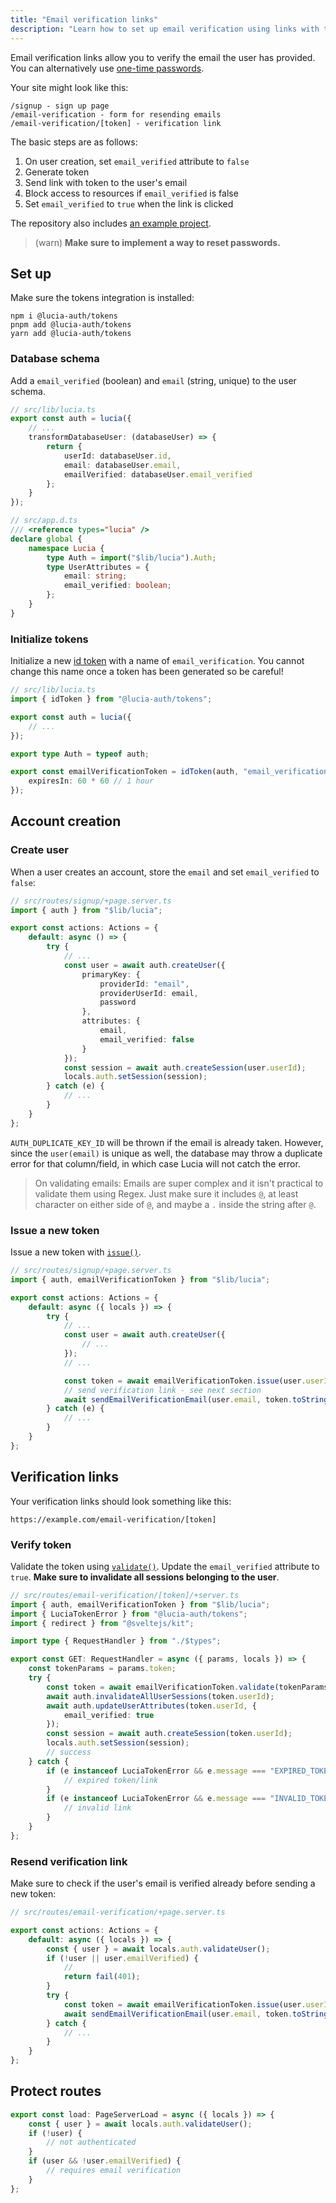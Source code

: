 ```yaml
---
title: "Email verification links"
description: "Learn how to set up email verification using links with the tokens integration for Lucia"
---
```


Email verification links allow you to verify the email the user has provided. You can alternatively use [one-time passwords](/tokens/guides/one-time-passwords).

Your site might look like this:

```
/signup - sign up page
/email-verification - form for resending emails
/email-verification/[token] - verification link
```

The basic steps are as follows:

1. On user creation, set `email_verified` attribute to `false`
2. Generate token
3. Send link with token to the user's email
4. Block access to resources if `email_verified` is false
5. Set `email_verified` to `true` when the link is clicked

The repository also includes [an example project](https://github.com/pilcrowOnPaper/lucia/tree/main/examples/sveltekit-email).

> (warn) **Make sure to implement a way to reset passwords.**

## Set up

Make sure the tokens integration is installed:

```
npm i @lucia-auth/tokens
pnpm add @lucia-auth/tokens
yarn add @lucia-auth/tokens
```

### Database schema

Add a `email_verified` (boolean) and `email` (string, unique) to the user schema.

```ts
// src/lib/lucia.ts
export const auth = lucia({
	// ...
	transformDatabaseUser: (databaseUser) => {
		return {
			userId: databaseUser.id,
			email: databaseUser.email,
			emailVerified: databaseUser.email_verified
		};
	}
});
```

```ts
// src/app.d.ts
/// <reference types="lucia" />
declare global {
	namespace Lucia {
		type Auth = import("$lib/lucia").Auth;
		type UserAttributes = {
			email: string;
			email_verified: boolean;
		};
	}
}
```

### Initialize tokens

Initialize a new [id token](/tokens/basics/id-tokens) with a name of `email_verification`. You cannot change this name once a token has been generated so be careful!

```ts
// src/lib/lucia.ts
import { idToken } from "@lucia-auth/tokens";

export const auth = lucia({
	// ...
});

export type Auth = typeof auth;

export const emailVerificationToken = idToken(auth, "email_verification", {
	expiresIn: 60 * 60 // 1 hour
});
```

## Account creation

### Create user

When a user creates an account, store the `email` and set `email_verified` to `false`:

```ts
// src/routes/signup/+page.server.ts
import { auth } from "$lib/lucia";

export const actions: Actions = {
	default: async () => {
		try {
			// ...
			const user = await auth.createUser({
				primaryKey: {
					providerId: "email",
					providerUserId: email,
					password
				},
				attributes: {
					email,
					email_verified: false
				}
			});
			const session = await auth.createSession(user.userId);
			locals.auth.setSession(session);
		} catch (e) {
			// ...
		}
	}
};
```

`AUTH_DUPLICATE_KEY_ID` will be thrown if the email is already taken. However, since the `user(email)` is unique as well, the database may throw a duplicate error for that column/field, in which case Lucia will not catch the error.

> On validating emails: Emails are super complex and it isn't practical to validate them using Regex. Just make sure it includes `@`, at least character on either side of `@`, and maybe a `.` inside the string after `@`.

### Issue a new token

Issue a new token with [`issue()`](/reference/tokens/idtokenwrapper#issue).

```ts
// src/routes/signup/+page.server.ts
import { auth, emailVerificationToken } from "$lib/lucia";

export const actions: Actions = {
	default: async ({ locals }) => {
		try {
			// ...
			const user = await auth.createUser({
				// ...
			});
			// ...

			const token = await emailVerificationToken.issue(user.userId);
			// send verification link - see next section
			await sendEmailVerificationEmail(user.email, token.toString());
		} catch (e) {
			// ...
		}
	}
};
```

## Verification links

Your verification links should look something like this:

```
https://example.com/email-verification/[token]
```

### Verify token

Validate the token using [`validate()`](/reference/tokens/idtokenwrapper#validate). Update the `email_verified` attribute to `true`. **Make sure to invalidate all sessions belonging to the user**.

```ts
// src/routes/email-verification/[token]/+server.ts
import { auth, emailVerificationToken } from "$lib/lucia";
import { LuciaTokenError } from "@lucia-auth/tokens";
import { redirect } from "@sveltejs/kit";

import type { RequestHandler } from "./$types";

export const GET: RequestHandler = async ({ params, locals }) => {
	const tokenParams = params.token;
	try {
		const token = await emailVerificationToken.validate(tokenParams);
		await auth.invalidateAllUserSessions(token.userId);
		await auth.updateUserAttributes(token.userId, {
			email_verified: true
		});
		const session = await auth.createSession(token.userId);
		locals.auth.setSession(session);
		// success
	} catch {
		if (e instanceof LuciaTokenError && e.message === "EXPIRED_TOKEN") {
			// expired token/link
		}
		if (e instanceof LuciaTokenError && e.message === "INVALID_TOKEN") {
			// invalid link
		}
	}
};
```

### Resend verification link

Make sure to check if the user's email is verified already before sending a new token:

```ts
// src/routes/email-verification/+page.server.ts

export const actions: Actions = {
	default: async ({ locals }) => {
		const { user } = await locals.auth.validateUser();
		if (!user || user.emailVerified) {
			//
			return fail(401);
		}
		try {
			const token = await emailVerificationToken.issue(user.userId);
			await sendEmailVerificationEmail(user.email, token.toString());
		} catch {
			// ...
		}
	}
};
```

## Protect routes

```ts
export const load: PageServerLoad = async ({ locals }) => {
	const { user } = await locals.auth.validateUser();
	if (!user) {
		// not authenticated
	}
	if (user && !user.emailVerified) {
		// requires email verification
	}
};
```
